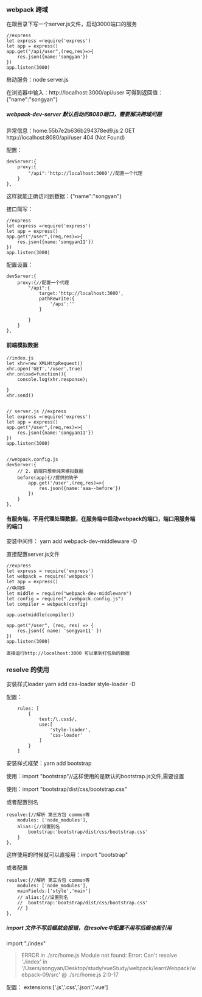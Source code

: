 ### webpack 跨域

在跟目录下写一个server.js文件，启动3000端口的服务

	//express
	let express =require('express')
	let app = express()
	app.get("/api/user",(req,res)=>{
		res.json({name:'songyan'})
	})
	app.listen(3000)

启动服务：node server.js

在浏览器中输入：http://localhost:3000/api/user 可得到返回值：{"name":"songyan"}

##### webpack-dev-server 默认启动的8080端口，需要解决跨域问题

异常信息：home.55b7e2b636b294378ed9.js:2 GET http://localhost:8080/api/user 404 (Not Found)

配置：

	devServer:{
		proxy:{
			"/api":'http://localhost:3000'//配置一个代理
		}
	},

这样就能正确访问到数据：{"name":"songyan"}


接口简写：

	//express
	let express =require('express')
	let app = express()
	app.get("/user",(req,res)=>{
		res.json({name:'songyan11'})
	})
	app.listen(3000)

配置设置：

	devServer:{
		proxy:{//配置一个代理
			"/api":{
				target:'http://localhost:3000',
				pathRewrite:{
					'/api':''
				}

			}
		}
	},


#### 前端模拟数据

	//index.js
	let xhr=new XMLHttpRequest()
	xhr.open('GET','/user',true)
	xhr.onload=function(){
		console.log(xhr.response);
		
	}
	xhr.send()


	// server.js //express
	let express =require('express')
	let app = express()
	app.get("/user",(req,res)=>{
		res.json({name:'songyan11'})
	})
	app.listen(3000)


	//webpack.config.js
	devServer:{
		// 2. 前端只想单纯来模拟数据
		before(app){//提供的钩子
			app.get('/user',(req,res)=>{
				res.json({name:'aaa--before'})
			})
		}
	},

#### 有服务端，不用代理处理数据，在服务端中启动webpack的端口，端口用服务端的端口

安装中间件： yarn add webpack-dev-middleware -D

直接配置server.js文件

	//express
	let express = require('express')
	let webpack = require('webpack')
	let app = express()
	//中间件
	let middle = require("webpack-dev-middleware")
	let config = require("./webpack.config.js")
	let compiler = webpack(config)

	app.use(middle(compiler))

	app.get("/user", (req, res) => {
		res.json({ name: 'songyan11' })
	})
	app.listen(3000)

	直接运行http://localhost:3000 可以拿到打包后的数据


### resolve 的使用

安装样式loader  yarn add css-loader style-loader -D

配置：

		rules: [
			{
				test:/\.css$/,
				use:[
					'style-loader',
					'css-loader'
				]
			}
		]

安装样式框架：yarn add bootstrap

使用：import "bootstrap"//这样使用的是默认的bootstrap.js文件,需要设置

使用：import "bootstrap/dist/css/bootstrap.css"

或者配置别名

	resolve:{//解析 第三方包 common等
		modules: ['node_modules'],
		alias:{//设置别名
			bootstrap:'bootstrap/dist/css/bootstrap.css'
		}
	},

这样使用的时候就可以直接用：import "bootstrap"

或者配置

	resolve:{//解析 第三方包 common等
		modules: ['node_modules'],
		mainFields:['style','main']
		// alias:{//设置别名
		// 	bootstrap:'bootstrap/dist/css/bootstrap.css'
		// }
	},


##### import 文件不写后缀就会报错，在resolve中配置不用写后缀也能引用

import "./index"

> ERROR in ./src/home.js
Module not found: Error: Can't resolve './index' in '/Users/songyan/Desktop/study/vueStudy/webpack/learnWebpack/webpack-09/src'
 @ ./src/home.js 2:0-17


配置：	extensions:['.js','.css','.json','.vue']



